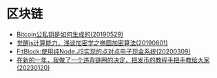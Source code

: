 # 区块链
* [Bitcoin公私钥是如何生成的(20190529)](../block/bitcoin-key-gen/README.md)
* [觉醒js计算能力，浅谈加密学之椭圆加密算法(20190601)](../block/ecdsa-secp256k1/README.md)
* [FitBlock:使用纯Node.JS实现的点对点电子现金系统(20200309)](../block/fitblock-white-paper/README.md)
* [在新的一年，我做了一个违背链圈的决定，把发币的教程手把手教给大家(20230120)](../block/publish-coin/README.md)